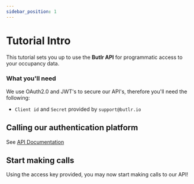 ```yaml
---
sidebar_position: 1
---
```


# Tutorial Intro

This tutorial sets you up to use the **Butlr API** for programmatic access to your occupancy data.

### What you'll need
We use OAuth2.0 and JWT's to secure our API's, therefore you'll need the following:

- `Client id` and `Secret` provided by `support@butlr.io`

## Calling our authentication platform

See [API Documentation](https://docs.butlr.io/#section/Authentication)

## Start making calls

Using the access key provided, you may now start making calls to our API!
